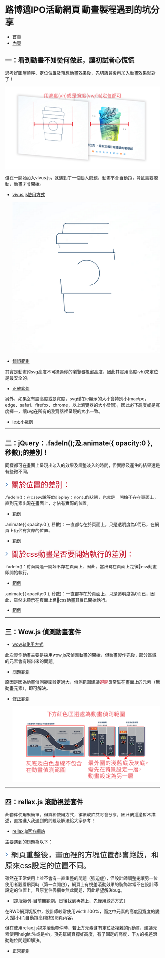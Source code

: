 # 路博邁IPO活動網頁 動畫製程遇到的坑分享
*  [首頁](http://www.milky-sky.com/brangista/IPO/IPO/index.html) 
*  [內頁](http://www.milky-sky.com/brangista/IPO/IPO/main.html) 

## 一：看到動畫不知從何做起，讓初試者心慌慌
思考好圖層順序、定位位置及預想動畫效果後，先切版最後再加入動畫效果就對了！

   ![printscreen](images/01.jpg)

但在一開始加入vivus.js，就遇到了一個惱人問題，動畫不會自動跑，滑鼠需要滾動，動畫才會開始。
*  [vivus.js使用方式](https://github.com/erichsupower/vivus.js-exercise) 

   ![printscreen](images/02.png)

*  [錯誤範例](http://www.milky-sky.com/brangista/IPO/IPOexperienceShare/vivus_error/) 

其實是動畫的svg高度不可操過你的瀏覽器視窗高度，因此其實用高度(vh)來定位是最安全的。

*  [正確範例](http://www.milky-sky.com/brangista/IPO/IPOexperienceShare/vivus_correct/) 

另外，如果沒有設高度或是寬度，svg僅在ie顯示的大小會特別小(mac/pc，edge、safari、firefox、chrome，以上瀏覽器的大小皆同)，因此必下高度或是寬度擇一，讓svg在所有的瀏覽器裡呈現的大小一致。

*  [ie太小範例](http://www.milky-sky.com/brangista/IPO/IPOexperienceShare/vivus_height/) 


* * *

 
## 二：jQuery：.fadeIn();及.animate({ opacity:0 }, 秒數);的差別！

同樣都可在畫面上呈現出淡入的效果及調整淡入的時間，但實際及產生的結果還是有些微不同。

<img src="images/item01.png" width="20px"/><font color=#c30d23 size=5>關於位置的差別：</font>


.fadeIn()：在css來說等於display：none;的狀態，也就是一開始不存在頁面上，直到元素出現在畫面上，才佔有實際的位置。
*  [範例](http://www.milky-sky.com/brangista/IPO/IPOexperienceShare/IPOfadeIn/) 
  
.animate({ opacity:0 }, 秒數)：一直都存在於頁面上，只是透明度為0而已，在網頁上仍佔有實際的位置。
*  [範例](http://www.milky-sky.com/brangista/IPO/IPO/index.html)  

<img src="images/item01.png" width="20px"/><font color=#c30d23 size=5>關於css動畫是否要開始執行的差別：</font>

.fadeIn()：前面說過一開始不存在頁面上，因此，當出現在頁面上之後css動畫即開始執行。
*  [範例](http://www.milky-sky.com/brangista/IPO/IPOexperienceShare/IPOfadeIn/) 

.animate({ opacity:0 }, 秒數)：一直都存在於頁面上，只是透明度為0而已，因此，雖然未顯示在頁面上但css動畫其實已開始執行。
*  [範例](http://demo.www.zhe.tw/Alice/nb/nbIPO/%E5%88%86%E4%BA%AB%E7%AF%84%E4%BE%8B/IPOtextOpacity/) 


* * *


## 三：Wow.js 偵測動畫套件

*  [wow.js使用方式](https://github.com/aliceyen/animateShare) 

此次製作動畫主要是採用wow.js來偵測動畫的開始，但動畫製作完後，部分區域的元素會有蹦出來的問題。

*  [問題範例](http://demo.www.zhe.tw/Alice/nb/nbIPO/%E5%88%86%E4%BA%AB%E7%AF%84%E4%BE%8B/IPOpopOut/main.html) 

原因是因為動畫偵測範圍設定過大，偵測範圍建議<font color=#c30d23>避開</font>須常駐在畫面上的元素（無動畫元素），即可解決。

*  [修正範例](http://www.milky-sky.com/brangista/IPO/IPO/main.html) 

   ![printscreen](images/04.jpg)

* * *


## 四：rellax.js 滾動視差套件

此套件使用很簡單，但詳細使用方式，後續或許艾哥會分享，因此我這邊暫不描述，直接進入我遇到的問題及解法給大家參考！

*  [rellax.js官方網站](https://dixonandmoe.com/rellax/) 

主要遇到的問題為以下：

<img src="images/item01.png" width="20px"/><font  size=5>網頁重整後，畫面裡的方塊位置都會跑版，和原來css設定的位置不同。</font>

雖然在正常使用上並不會有一直重整的問題（強迫症），但設計師調整完讓另一位使用者觀看網頁時（第一次開啟），網頁上有視差滾動效果的裝飾常常不在設計師設定的位置上，且原套件官網並無此問題，因此希望解決bug。

*  [跑版範例-目前無範例，日後找到再補上，先僅用敘述方式]
  
在RWD網頁切版中，設計師較常使用width:100%，而之中元素的高度因寬度的變大(變小)而自動撐高(縮短)網頁內容。

但在使用rellax.js視差滾動套件時，若上方元素含有定位及複雜的js動畫，建議元素使用height:%或是vh，預先幫網頁撐好高度，有了固定的高度，下方的視差滾動跑位問題即解決。

*  [正常範例](http://www.milky-sky.com/brangista/IPO/IPO/main.html) 

 
